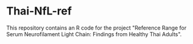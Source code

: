 # Thai-NfL-ref
This repository contains an R code for the project "Reference Range for Serum Neurofilament Light Chain: Findings from Healthy Thai Adults".
